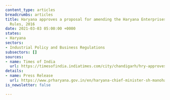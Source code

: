```yaml
---
content_type: articles
breadcrumbs: articles
title: Haryana approves a proposal for amending the Haryana Enterprises Promotion
  Rules, 2016
date: 2021-03-03 05:00:00 +0000
states:
- Haryana
sectors:
- Industrial Policy and Business Regulations
subsectors: []
sources:
- name: Times of India
  url: https://timesofindia.indiatimes.com/city/chandigarh/hry-approves-amendment-to-expedite-clearance-for-msmes/articleshow/81237121.cms
details:
- name: Press Release
  url: https://www.prharyana.gov.in/en/haryana-chief-minister-sh-manohar-lal-today-approved-a-proposal-for-the-amendment-of-haryana-0
is_newsletter: false

---
```


